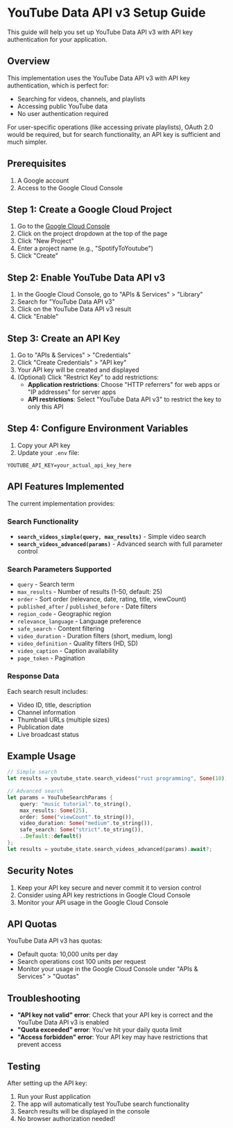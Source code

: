 # YouTube Data API v3 Setup Guide

This guide will help you set up YouTube Data API v3 with API key authentication for your application.

## Overview

This implementation uses the YouTube Data API v3 with API key authentication, which is perfect for:

- Searching for videos, channels, and playlists
- Accessing public YouTube data
- No user authentication required

For user-specific operations (like accessing private playlists), OAuth 2.0 would be required, but for search functionality, an API key is sufficient and much simpler.

## Prerequisites

1. A Google account
2. Access to the Google Cloud Console

## Step 1: Create a Google Cloud Project

1. Go to the [Google Cloud Console](https://console.cloud.google.com/)
2. Click on the project dropdown at the top of the page
3. Click "New Project"
4. Enter a project name (e.g., "SpotifyToYoutube")
5. Click "Create"

## Step 2: Enable YouTube Data API v3

1. In the Google Cloud Console, go to "APIs & Services" > "Library"
2. Search for "YouTube Data API v3"
3. Click on the YouTube Data API v3 result
4. Click "Enable"

## Step 3: Create an API Key

1. Go to "APIs & Services" > "Credentials"
2. Click "Create Credentials" > "API key"
3. Your API key will be created and displayed
4. (Optional) Click "Restrict Key" to add restrictions:
   - **Application restrictions**: Choose "HTTP referrers" for web apps or "IP addresses" for server apps
   - **API restrictions**: Select "YouTube Data API v3" to restrict the key to only this API

## Step 4: Configure Environment Variables

1. Copy your API key
2. Update your `.env` file:

```env
YOUTUBE_API_KEY=your_actual_api_key_here
```

## API Features Implemented

The current implementation provides:

### Search Functionality

- **`search_videos_simple(query, max_results)`** - Simple video search
- **`search_videos_advanced(params)`** - Advanced search with full parameter control

### Search Parameters Supported

- `query` - Search term
- `max_results` - Number of results (1-50, default: 25)
- `order` - Sort order (relevance, date, rating, title, viewCount)
- `published_after` / `published_before` - Date filters
- `region_code` - Geographic region
- `relevance_language` - Language preference
- `safe_search` - Content filtering
- `video_duration` - Duration filters (short, medium, long)
- `video_definition` - Quality filters (HD, SD)
- `video_caption` - Caption availability
- `page_token` - Pagination

### Response Data

Each search result includes:

- Video ID, title, description
- Channel information
- Thumbnail URLs (multiple sizes)
- Publication date
- Live broadcast status

## Example Usage

```rust
// Simple search
let results = youtube_state.search_videos("rust programming", Some(10)).await?;

// Advanced search
let params = YouTubeSearchParams {
    query: "music tutorial".to_string(),
    max_results: Some(25),
    order: Some("viewCount".to_string()),
    video_duration: Some("medium".to_string()),
    safe_search: Some("strict".to_string()),
    ..Default::default()
};
let results = youtube_state.search_videos_advanced(params).await?;
```

## Security Notes

1. Keep your API key secure and never commit it to version control
2. Consider using API key restrictions in Google Cloud Console
3. Monitor your API usage in the Google Cloud Console

## API Quotas

YouTube Data API v3 has quotas:

- Default quota: 10,000 units per day
- Search operations cost 100 units per request
- Monitor your usage in the Google Cloud Console under "APIs & Services" > "Quotas"

## Troubleshooting

- **"API key not valid" error**: Check that your API key is correct and the YouTube Data API v3 is enabled
- **"Quota exceeded" error**: You've hit your daily quota limit
- **"Access forbidden" error**: Your API key may have restrictions that prevent access

## Testing

After setting up the API key:

1. Run your Rust application
2. The app will automatically test YouTube search functionality
3. Search results will be displayed in the console
4. No browser authorization needed!
